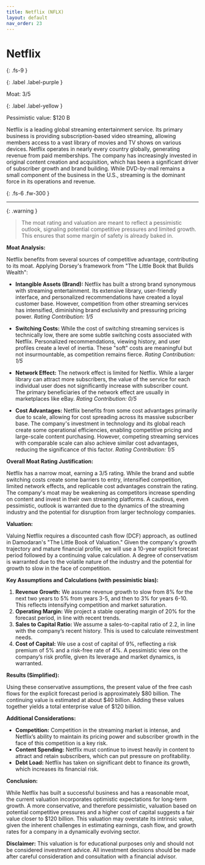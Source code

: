 ```yaml
---
title: Netflix (NFLX)
layout: default
nav_order: 23
---
```


# Netflix
{: .fs-9 }

{: .label .label-purple }

Moat: 3/5

{: .label .label-yellow }

Pessimistic value: $120 B

Netflix is a leading global streaming entertainment service. Its primary business is providing subscription-based video streaming, allowing members access to a vast library of movies and TV shows on various devices. Netflix operates in nearly every country globally, generating revenue from paid memberships. The company has increasingly invested in original content creation and acquisition, which has been a significant driver of subscriber growth and brand building.  While DVD-by-mail remains a small component of the business in the U.S., streaming is the dominant force in its operations and revenue.

{: .fs-6 .fw-300 }

---

{: .warning } 
>The moat rating and valuation are meant to reflect a pessimistic outlook, signaling potential competitive pressures and limited growth. This ensures that some margin of safety is already baked in.

**Moat Analysis:**

Netflix benefits from several sources of competitive advantage, contributing to its moat. Applying Dorsey's framework from "The Little Book that Builds Wealth":

* **Intangible Assets (Brand):** Netflix has built a strong brand synonymous with streaming entertainment.  Its extensive library, user-friendly interface, and personalized recommendations have created a loyal customer base.  However, competition from other streaming services has intensified, diminishing brand exclusivity and pressuring pricing power. *Rating Contribution: 1/5*

* **Switching Costs:** While the cost of switching streaming services is technically low, there are some subtle switching costs associated with Netflix. Personalized recommendations, viewing history, and user profiles create a level of inertia. These "soft" costs are meaningful but not insurmountable, as competition remains fierce. *Rating Contribution: 1/5*

* **Network Effect:** The network effect is limited for Netflix. While a larger library can attract more subscribers, the value of the service for each individual user does not significantly increase with subscriber count. The primary beneficiaries of the network effect are usually in marketplaces like eBay. *Rating Contribution: 0/5*

* **Cost Advantages:** Netflix benefits from some cost advantages primarily due to scale, allowing for cost spreading across its massive subscriber base. The company's investment in technology and its global reach create some operational efficiencies, enabling competitive pricing and large-scale content purchasing. However, competing streaming services with comparable scale can also achieve similar cost advantages, reducing the significance of this factor. *Rating Contribution: 1/5*

**Overall Moat Rating Justification:**

Netflix has a narrow moat, earning a 3/5 rating.  While the brand and subtle switching costs create some barriers to entry, intensified competition, limited network effects, and replicable cost advantages constrain the rating. The company's moat may be weakening as competitors increase spending on content and invest in their own streaming platforms. A cautious, even pessimistic, outlook is warranted due to the dynamics of the streaming industry and the potential for disruption from larger technology companies.

**Valuation:**

Valuing Netflix requires a discounted cash flow (DCF) approach, as outlined in Damodaran's "The Little Book of Valuation."  Given the company's growth trajectory and mature financial profile, we will use a 10-year explicit forecast period followed by a continuing value calculation.  A degree of conservatism is warranted due to the volatile nature of the industry and the potential for growth to slow in the face of competition.

**Key Assumptions and Calculations (with pessimistic bias):**

1. **Revenue Growth:**  We assume revenue growth to slow from 8% for the next two years to 5% from years 3-5, and then to 3% for years 6-10. This reflects intensifying competition and market saturation.
2. **Operating Margin:**  We project a stable operating margin of 20% for the forecast period, in line with recent trends.
3. **Sales to Capital Ratio:** We assume a sales-to-capital ratio of 2.2, in line with the company’s recent history. This is used to calculate reinvestment needs.
4. **Cost of Capital:** We use a cost of capital of 9%, reflecting a risk premium of 5% and a risk-free rate of 4%.  A pessimistic view on the company’s risk profile, given its leverage and market dynamics, is warranted.

**Results (Simplified):**

Using these conservative assumptions, the present value of the free cash flows for the explicit forecast period is approximately $80 billion. The continuing value is estimated at about $40 billion. Adding these values together yields a total enterprise value of $120 billion. 

**Additional Considerations:**

* **Competition:**  Competition in the streaming market is intense, and Netflix’s ability to maintain its pricing power and subscriber growth in the face of this competition is a key risk.
* **Content Spending:**  Netflix must continue to invest heavily in content to attract and retain subscribers, which can put pressure on profitability.
* **Debt Load:** Netflix has taken on significant debt to finance its growth, which increases its financial risk.

**Conclusion:**

While Netflix has built a successful business and has a reasonable moat, the current valuation incorporates optimistic expectations for long-term growth.  A more conservative, and therefore pessimistic, valuation based on potential competitive pressures and a higher cost of capital suggests a fair value closer to $120 billion.  This valuation may overstate its intrinsic value, given the inherent challenges in estimating earnings, cash flow, and growth rates for a company in a dynamically evolving sector.



**Disclaimer:** This valuation is for educational purposes only and should not be considered investment advice. All investment decisions should be made after careful consideration and consultation with a financial advisor.